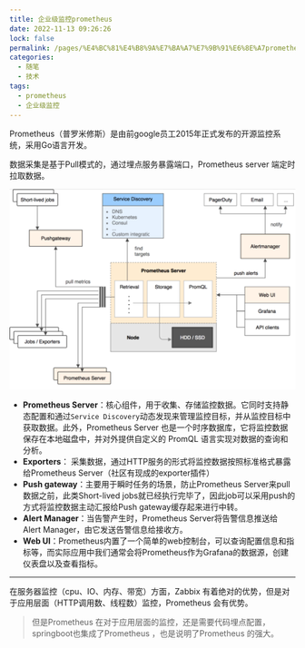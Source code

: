 ```yaml
---
title: 企业级监控prometheus
date: 2022-11-13 09:26:26
lock: false
permalink: /pages/%E4%BC%81%E4%B8%9A%E7%BA%A7%E7%9B%91%E6%8E%A7prometheus
categories:
  - 随笔
  - 技术
tags:
  - prometheus
  - 企业级监控
---
```

Prometheus（普罗米修斯）是由前google员工2015年正式发布的开源监控系统，采用Go语言开发。



数据采集是基于Pull模式的，通过埋点服务暴露端口，Prometheus server 端定时拉取数据。



![Prometheus架构图](picture/image-20221113092723944.png)

- **Prometheus Server**：核心组件，用于收集、存储监控数据。它同时支持静态配置和通过`Service Discovery`动态发现来管理监控目标，并从监控目标中获取数据。此外，Prometheus Server 也是一个时序数据库，它将监控数据保存在本地磁盘中，并对外提供自定义的 PromQL 语言实现对数据的查询和分析。
- **Exporters**： 采集数据，通过HTTP服务的形式将监控数据按照标准格式暴露给Prometheus Server（社区有现成的exporter插件）
- **Push gateway**：主要用于瞬时任务的场景，防止Prometheus Server来pull数据之前，此类Short-lived jobs就已经执行完毕了，因此job可以采用push的方式将监控数据主动汇报给Push gateway缓存起来进行中转。
- **Alert Manager**：当告警产生时，Prometheus Server将告警信息推送给Alert Manager，由它发送告警信息给接收方。
- **Web UI**：Prometheus内置了一个简单的web控制台，可以查询配置信息和指标等，而实际应用中我们通常会将Prometheus作为Grafana的数据源，创建仪表盘以及查看指标。



---

在服务器监控（cpu、IO、内存、带宽）方面，Zabbix 有着绝对的优势，但是对于应用层面（HTTP调用数、线程数）监控，Prometheus  会有优势。

> 但是Prometheus  在对于应用层面的监控，还是需要代码埋点配置，springboot也集成了Prometheus  ，也是说明了Prometheus  的强大。